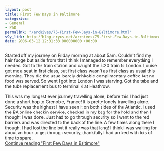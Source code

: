 ```yaml
---
layout: post
title: First Few Days in Baltimore
categories:
- General
- PhD
permalink: "/archives/75-First-Few-Days-in-Baltimore.html"
s9y_link: http://blog.cryos.net/archives/75-First-Few-Days-in-Baltimore.html
date: 2006-03-12 12:31:33.000000000 +00:00
---
```

Started off my journey on Friday morning at about 5am. Couldn't find my hair fudge but aside from that I think I managed to remember everything I needed. Got to the train station and caught the 5:20 train to London. Louise got me a seat in first class, but first class wasn't as first class as usual this morning. They did the usual barely drinkable complimentary coffee but no food was served. So went I got into London I was starving. Got the tube and the tube replacement bus to terminal 4 at Heathrow.<br />
<br />
This was my longest ever journey travelling alone, before this I had just done a short hop to Grenoble, France! It is pretty lonely travelling alone. Security was the highest I have seen it on both sides of the Atlantic. I used the BA online checkin service, checked in my bag for the hold and then I thought I was done. Just had to go through security so I went to the red barriers and was directed to the back of the line. A few times along there I thought I had lost the line but it really was that long! I think I was waiting for about an hour to get through security, thankfully I had arrived with lots of time to spare. <br /><a href="http://blog.cryos.net/archives/75-First-Few-Days-in-Baltimore.html#extended">Continue reading "First Few Days in Baltimore"</a>
